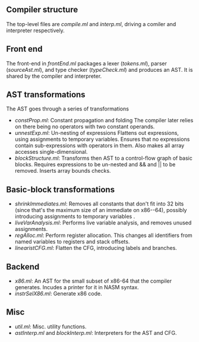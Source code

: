 Compiler structure
------------------

The top-level files are _compile.ml_ and _interp.ml_, driving a comiler and
interpreter respectively.

Front end
---------

The front-end in _frontEnd.ml_ packages a lexer (_tokens.ml_), parser
(_sourceAst.ml_), and type checker (_typeCheck.ml_) and produces an AST. It is
shared by the compiler and interpreter.

AST transformations
-------------------

The AST goes through a series of transformations

- _constProp.ml_: Constant propagation and folding
  The compiler later relies on there being no operators with two constant
  operands.
- _unnestExp.ml_: Un-nesting of expressions
  Flattens out expressions, using assignments to temporary variables. Ensures
  that no expressions contain sub-expressions with operators in them. Also
  makes all array accesses single-dimensional.
- _blockStructure.ml_: Transforms then AST to a control-flow graph of basic
  blocks. Requires expressions to be un-nested and && and || to be removed.
  Inserts array bounds checks.

Basic-block transformations
---------------------------

- _shrinkImmediates.ml_: Removes all constants that don't fit into 32 bits
  (since that's the maximum size of an immediate on x86--64), possibly
  introducing assignments to temporary variables .
- _liveVarAnalysis.ml_: Performs live variable analysis, and removes unused
  assignments.
- _regAlloc.ml_: Perform register allocation. This changes all identifiers from
  named variables to registers and stack offsets.
- _linearistCFG.ml_: Flatten the CFG, introducing labels and branches.

Backend
-------
- _x86.ml_: An AST for the small subset of x86-64 that the compiler generates.
  Incudes a printer for it in NASM syntax.
- _instrSelX86.ml_: Generate x86 code.

Misc
----
- _util.ml_: Misc. utility functions.
- _astInterp.ml_ and _blockInterp.ml_: Interpreters for the AST and CFG.
